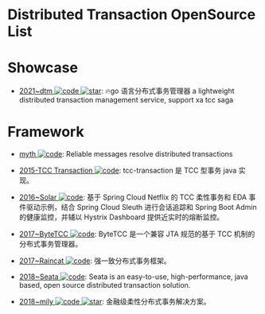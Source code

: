 # Distributed Transaction OpenSource List

# Showcase

- [2021~dtm ![code](https://ng-tech.icu/assets/code.svg) ![star](https://img.shields.io/github/stars/dtm-labs/dtm)](https://github.com/dtm-labs/dtm): 🔥go 语言分布式事务管理器 a lightweight distributed transaction management service, support xa tcc saga

# Framework

- [myth ![code](https://ng-tech.icu/assets/code.svg)](https://github.com/dromara/myth): Reliable messages resolve distributed transactions

- [2015-TCC Transaction ![code](https://ng-tech.icu/assets/code.svg)](https://github.com/changmingxie/tcc-transaction): tcc-transaction 是 TCC 型事务 java 实现。

- [2016~Solar ![code](https://ng-tech.icu/assets/code.svg)](https://github.com/prontera/spring-cloud-rest-tcc): 基于 Spring Cloud Netflix 的 TCC 柔性事务和 EDA 事件驱动示例，结合 Spring Cloud Sleuth 进行会话追踪和 Spring Boot Admin 的健康监控，并辅以 Hystrix Dashboard 提供近实时的熔断监控。

- [2017~ByteTCC ![code](https://ng-tech.icu/assets/code.svg)](https://github.com/liuyangming/ByteTCC): ByteTCC 是一个兼容 JTA 规范的基于 TCC 机制的分布式事务管理器。

- [2017~Raincat ![code](https://ng-tech.icu/assets/code.svg)](https://github.com/dromara/raincat): 强一致分布式事务框架。

- [2018~Seata ![code](https://ng-tech.icu/assets/code.svg)](https://github.com/seata/Seata): Seata is an easy-to-use, high-performance, java based, open source distributed transaction solution.

- [2018~mily ![code](https://ng-tech.icu/assets/code.svg) ![star](https://img.shields.io/github/stars/dromara/hmily)](https://github.com/dromara/hmily): 金融级柔性分布式事务解决方案。
